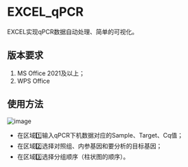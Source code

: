 # EXCEL_qPCR
EXCEL实现qPCR数据自动处理、简单的可视化。
## 版本要求
1. MS Office 2021及以上；
2. WPS Office
## 使用方法
![image](https://github.com/user-attachments/assets/af52e56c-a389-4572-aaa6-8c039ea14661)

- 在区域1️⃣输入qPCR下机数据对应的Sample、Target、Cq值；
- 在区域2️⃣选择对照组、内参基因和要分析的目标基因；
- 在区域3️⃣选择分组顺序（柱状图的顺序）。
